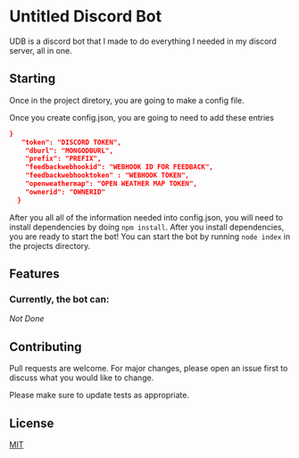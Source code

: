 # Untitled Discord Bot

UDB is a discord bot that I made to do everything I needed in my discord server, all in one.

## Starting

Once in the project diretory, you are going to make a config file.

Once you create config.json, you are going to need to add these entries

```json
}
   "token": "DISCORD TOKEN",
    "dburl": "MONGODBURL",
    "prefix": "PREFIX",
    "feedbackwebhookid": "WEBHOOK ID FOR FEEDBACK",
    "feedbackwebhooktoken" : "WEBHOOK TOKEN",
    "openweathermap": "OPEN WEATHER MAP TOKEN",
    "ownerid": "OWNERID"
  }

```

After you all all of the information needed into config.json, 
you will need to install dependencies by doing `npm install`.
After you install dependencies, you are ready to start the bot!
You can start the bot by running `node index` in the projects directory.

## Features
### Currently, the bot can:

*Not Done*

## Contributing
Pull requests are welcome. For major changes, please open an issue first to discuss what you would like to change.

Please make sure to update tests as appropriate.

## License
[MIT](https://choosealicense.com/licenses/mit/)

